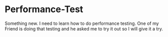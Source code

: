 # Performance-Test
Something new. 
I need to learn how to do performance testing.
One of my Friend is doing that testing and he asked me to try it out so I will give it a try. 
